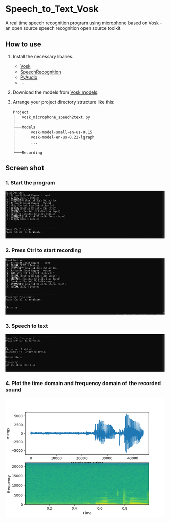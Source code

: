 # Speech_to_Text_Vosk
A real time speech recognition program using microphone based on [Vosk](https://alphacephei.com/vosk/) - an open source speech recognition open source toolkit.

## How to use
1. Install the necessary libaries. 
    * [Vosk](https://alphacephei.com/vosk/install)
    * [SpeechRecognition ](https://pypi.org/project/SpeechRecognition/)
    * [PyAudio](https://pypi.org/project/PyAudio/)
    * ... 

2. Download the models from [Vosk models](https://alphacephei.com/vosk/models).
3. Arrange your project directory structure like this:
    ```
    Project
    │   vosk_microphone_speech2text.py
    │
    └───Models
    │       vosk-model-small-en-us-0.15
    |       vosk-model-en-us-0.22-lgraph
    │       ...
    |
    └───Recording
    ```

## Screen shot
### 1. Start the program
![start image](imgs/start.png)
### 2. Press Ctrl to start recording
![listening image](imgs/listening.png)
### 3. Speech to text
![recognition image](imgs/recognition.png)
### 4. Plot the time domain and frequency domain of the recorded sound
![plot_time_frequency image](imgs/plot_time_frequency.png)
